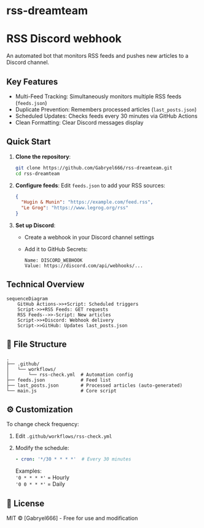 # rss-dreamteam

# RSS Discord webhook

An automated bot that monitors RSS feeds and pushes new articles to a Discord channel.

## Key Features

- Multi-Feed Tracking: Simultaneously monitors multiple RSS feeds (`feeds.json`)
- Duplicate Prevention: Remembers processed articles (`last_posts.json`)
- Scheduled Updates: Checks feeds every 30 minutes via GitHub Actions
- Clean Formatting: Clear Discord messages display 

## Quick Start

1. **Clone the repository**:

   ```bash
   git clone https://github.com/Gabryel666/rss-dreamteam.git
   cd rss-dreamteam
   ```

2. **Configure feeds**:
   Edit `feeds.json` to add your RSS sources:

   ```json
   {
     "Hugin & Munin": "https://example.com/feed.rss",
     "Le Grog": "https://www.legrog.org/rss"
   }
   ```

3. **Set up Discord**:

   - Create a webhook in your Discord channel settings

   - Add it to GitHub Secrets:

     ```
     Name: DISCORD_WEBHOOK
     Value: https://discord.com/api/webhooks/...
     ```

## Technical Overview

```mermaid
sequenceDiagram
    GitHub Actions->>+Script: Scheduled triggers
    Script->>+RSS Feeds: GET requests
    RSS Feeds-->>-Script: New articles
    Script->>+Discord: Webhook delivery
    Script->>GitHub: Updates last_posts.json
```

## 📁 File Structure

```
.
├── .github/
│   └── workflows/
│       └── rss-check.yml  # Automation config
├── feeds.json             # Feed list
├── last_posts.json        # Processed articles (auto-generated)
└── main.js                # Core script
```

## ⚙️ Customization

To change check frequency:

1. Edit `.github/workflows/rss-check.yml`

2. Modify the schedule:

   ```yaml
   - cron: '*/30 * * * *'  # Every 30 minutes
   ```

   Examples:  
   `'0 * * * *'` = Hourly  
   `'0 0 * * *'` = Daily

## 📄 License

MIT © [Gabryel666] - Free for use and modification
